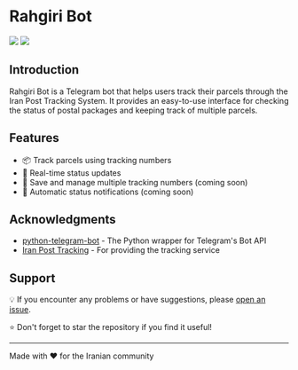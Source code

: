 # Rahgiri Bot

![](https://img.shields.io/badge/release-v0.3.0-blue)
![](https://img.shields.io/badge/python-3.11-green)


## Introduction
Rahgiri Bot is a Telegram bot that helps users track their parcels through the Iran Post Tracking System. It provides an easy-to-use interface for checking the status of postal packages and keeping track of multiple parcels.

## Features
- 📦 Track parcels using tracking numbers
- 🔄 Real-time status updates
- 📝 Save and manage multiple tracking numbers (coming soon)
- 🔔 Automatic status notifications (coming soon)

## Acknowledgments
- [python-telegram-bot](https://github.com/python-telegram-bot/python-telegram-bot) - The Python wrapper for Telegram's Bot API
- [Iran Post Tracking](https://tracking.post.ir/) - For providing the tracking service

## Support
💡 If you encounter any problems or have suggestions, please [open an issue](https://github.com/msamsami/rahgiri-bot/issues).

⭐ Don't forget to star the repository if you find it useful!

---

Made with ❤️ for the Iranian community

